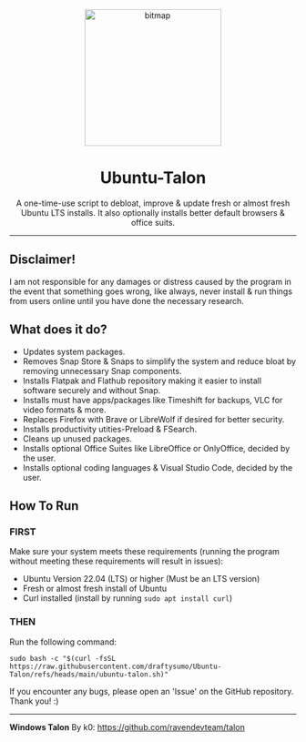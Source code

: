 <div align="center">

<img width="240" height="240" alt="bitmap" src="https://github.com/user-attachments/assets/0f9e2d28-3c86-45dc-9238-efe537d68306" />


# Ubuntu-Talon

A one-time-use script to debloat, improve & update fresh or almost fresh Ubuntu LTS installs. It also optionally installs better default browsers & office suits.

<div align="left">

---

## Disclaimer!
I am not responsible for any damages or distress caused by the program in the event that something goes wrong, like always, never install & run things from users online until you have done the necessary research.

## What does it do?
- Updates system packages.
- Removes Snap Store & Snaps to simplify the system and reduce bloat by removing unnecessary Snap components.
- Installs Flatpak and Flathub repository making it easier to install software securely and without Snap.
- Installs must have apps/packages like Timeshift for backups, VLC for video formats & more.
- Replaces Firefox with Brave or LibreWolf if desired for better security.
- Installs productivity utities-Preload & FSearch.
- Cleans up unused packages.
- Installs optional Office Suites like LibreOffice or OnlyOffice, decided by the user.
- Installs optional coding languages & Visual Studio Code, decided by the user.

## How To Run

### FIRST
Make sure your system meets these requirements (running the program without meeting these requirements will result in issues):

- Ubuntu Version 22.04 (LTS) or higher (Must be an LTS version)
- Fresh or almost fresh install of Ubuntu
- Curl installed (install by running ```sudo apt install curl```)

### THEN
Run the following command:

```sudo bash -c "$(curl -fsSL https://raw.githubusercontent.com/draftysumo/Ubuntu-Talon/refs/heads/main/ubuntu-talon.sh)"```

If you encounter any bugs, please open an 'Issue' on the GitHub repository. Thank you! :)

---

**Windows Talon** By k0: https://github.com/ravendevteam/talon
